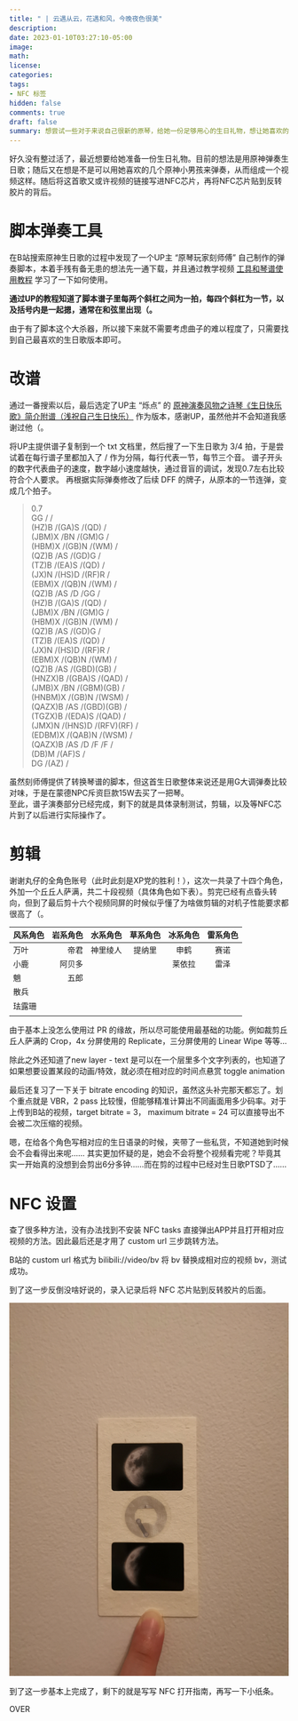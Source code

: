 ```yaml
---
title: " | 云遇从云，花遇和风，今晚夜色很美"
description: 
date: 2023-01-10T03:27:10-05:00
image: 
math:
license: 
categories:
tags:
- NFC 标签
hidden: false
comments: true
draft: false
summary: 想尝试一些对于来说自己很新的原琴，给她一份足够用心的生日礼物，想让她喜欢的原神小男孩给她弹奏生日歌。
---
```


好久没有整过活了，最近想要给她准备一份生日礼物。目前的想法是用原神弹奏生日歌；随后又在想是不是可以用她喜欢的几个原神小男孩来弹奏，从而组成一个视频这样。随后将这首歌又或许视频的链接写进NFC芯片，再将NFC芯片贴到反转胶片的背后。


# 脚本弹奏工具

在B站搜索原神生日歌的过程中发现了一个UP主 “原琴玩家刻师傅” 自己制作的弹奏脚本，本着手残有备无患的想法先一通下载，并且通过教学视频 [工具和琴谱使用教程](https://www.bilibili.com/video/BV1tN4y1A75h?p=1&vd_source=bace143169f8e14bbe411fcd4246d71c) 学习了一下如何使用。

**通过UP的教程知道了脚本谱子里每两个斜杠之间为一拍，每四个斜杠为一节，以及括号内是一起摁，通常在和弦里出现（。**

由于有了脚本这个大杀器，所以接下来就不需要考虑曲子的难以程度了，只需要找到自己最喜欢的生日歌版本即可。   


# 改谱

通过一番搜索以后，最后选定了UP主 “烁点” 的 [原神演奏风物之诗琴《生日快乐歌》简介附谱（浅祝自己生日快乐）](https://www.bilibili.com/video/BV1zU4y1R795/?spm_id_from=333.337.search-card.all.click&vd_source=bace143169f8e14bbe411fcd4246d71c) 作为版本，感谢UP，虽然他并不会知道我感谢过他（。

将UP主提供谱子复制到一个 txt 文档里，然后搜了一下生日歌为 3/4 拍，于是尝试着在每行谱子里都加入了 / 作为分隔，每行代表一节，每节三个音。
谱子开头的数字代表曲子的速度，数字越小速度越快，通过音盲的调试，发现0.7左右比较符合个人要求。
再根据实际弹奏修改了后续 DFF 的牌子，从原本的一节连弹，变成几个拍子。

> 0.7  
> GG / /  
> (HZ)B /(GA)S /(QD) /  
> (JBM)X /BN /(GM)G /  
> (HBM)X /(GB)N /(WM) /  
> (QZ)B /AS /(GD)G /  
> (TZ)B /(EA)S /(QD) /  
> (JX)N /(HS)D /(RF)R /  
> (EBM)X /(QB)N /(WM) /  
> (QZ)B /AS /D /GG /   
> (HZ)B /(GA)S /(QD) /  
> (JBM)X /BN /(GM)G /  
> (HBM)X /(GB)N /(WM) /  
> (QZ)B /AS /(GD)G /  
> (TZ)B /(EA)S /(QD) /  
> (JX)N /(HS)D /(RF)R /  
> (EBM)X /(QB)N /(WM) /  
> (QZ)B /AS /(GBD)(GB) /  
> (HNZX)B /(GBA)S /(QAD) /  
> (JMB)X /BN /(GBM)(GB) /  
> (HNBM)X /(GB)N /(WSM) /  
> (QAZX)B /AS /(GBD)(GB) /  
> (TGZX)B /(EDA)S /(QAD) /  
> (JMX)N /(HNS)D /(RFV)(RF) /  
> (EDBM)X /(QAB)N /(WSM) /  
> (QAZX)B /AS /D /F /F /  
> (DB)M /(AF)S /  
> DG /(AZ) /  


虽然刻师傅提供了转换琴谱的脚本，但这首生日歌整体来说还是用G大调弹奏比较对味，于是在蒙德NPC斥资巨款15W去买了一把琴。  
至此，谱子演奏部分已经完成，剩下的就是具体录制测试，剪辑，以及等NFC芯片到了以后进行实际操作了。

# 剪辑

谢谢丸仔的全角色账号（此时此刻是XP党的胜利！），这次一共录了十四个角色，外加一个丘丘人萨满，共二十段视频（具体角色如下表）。剪完已经有点昏头转向，但到了最后剪十六个视频同屏的时候似乎懂了为啥做剪辑的对机子性能要求都很高了（。

| 风系角色 | 岩系角色 | 水系角色 | 草系角色 | 冰系角色 | 雷系角色 |
| :------| ------: | :------: | :------: | :------: | :------: |
| 万叶 | 帝君 | 神里绫人 | 提纳里 | 申鹤 | 赛诺 |
| 小鹿 | 阿贝多 |  |  | 莱依拉 | 雷泽 |
| 魈 | 五郎 |
| 散兵 |
| 珐露珊 |
| |

由于基本上没怎么使用过 PR 的缘故，所以尽可能使用最基础的功能。例如裁剪丘丘人萨满的 Crop，4x 分屏使用的 Replicate，三分屏使用的 Linear Wipe 等等… 

除此之外还知道了new layer - text 是可以在一个层里多个文字列表的，也知道了如果想要设置某段的动画/特效，就必须在相对应的时间点悬赏 toggle animation

最后还复习了一下关于 bitrate encoding 的知识，虽然这头补完那天都忘了。划个重点就是 VBR，2 pass 比较慢，但能够精准计算出不同画面用多少码率。对于上传到B站的视频，target bitrate = 3， maximum bitrate = 24 可以直接导出不会被二次压缩的视频。

嗯，在给各个角色写相对应的生日语录的时候，夹带了一些私货，不知道她到时候会不会看得出来呢……
其实更加怀疑的是，她会不会将整个视频看完呢？毕竟其实一开始真的没想到会剪出6分多钟……而在剪的过程中已经对生日歌PTSD了……


# NFC 设置

查了很多种方法，没有办法找到不安装 NFC tasks 直接弹出APP并且打开相对应视频的方法。因此最后还是才用了 custom url 三步跳转方法。

B站的 custom url 格式为 bilibili://video/bv
将 bv 替换成相对应的视频 bv，测试成功。

到了这一步反倒没啥好说的，录入记录后将 NFC 芯片贴到反转胶片的后面。

![](https://raw.githubusercontent.com/Gilgamel/img-host/main/hugo/20230215023057.jpg)

到了这一步基本上完成了，剩下的就是写写 NFC 打开指南，再写一下小纸条。

OVER












